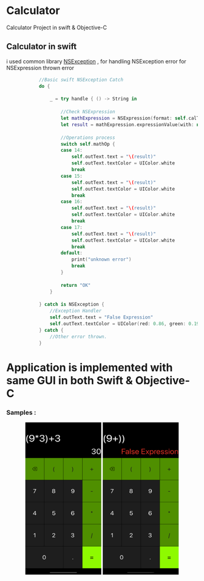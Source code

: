 # Calculator

Calculator Project in swift & Objective-C

## Calculator in swift 
i used  common library [NSException](https://github.com/broadwaylamb/SwiftyNSException) , for handling NSException error for NSExpression thrown error 
```swift
            //Basic swift NSException Catch
            do {
                
                _ = try handle { () -> String in
                    
                    //Check NSExpression
                    let mathExpression = NSExpression(format: self.calText.text!)
                    let result = mathExpression.expressionValue(with: nil, context: nil) ?? 0.00
                    
                    //Operations process
                    switch self.mathOp {
                    case 14:
                        self.outText.text = "\(result)"
                        self.outText.textColor = UIColor.white
                        break
                    case 15:
                        self.outText.text = "\(result)"
                        self.outText.textColor = UIColor.white
                        break
                    case 16:
                        self.outText.text = "\(result)"
                        self.outText.textColor = UIColor.white
                        break
                    case 17:
                        self.outText.text = "\(result)"
                        self.outText.textColor = UIColor.white
                        break
                    default:
                        print("unknown error")
                        break
                    }
                    
                    return "OK"
                }
                
            } catch is NSException {
                //Exception Handler
                self.outText.text = "False Expression"
                self.outText.textColor = UIColor(red: 0.86, green: 0.19, blue: 0.14, alpha: 1.00)
            } catch {
                //Other error thrown.
            }
```

# Application is implemented with same GUI in both Swift & Objective-C

### Samples :
<p align="center">
<img src="samples/1.png"  width="200" height="400" />
<img src="samples/2.png"  width="200" height="400" />
</p>
